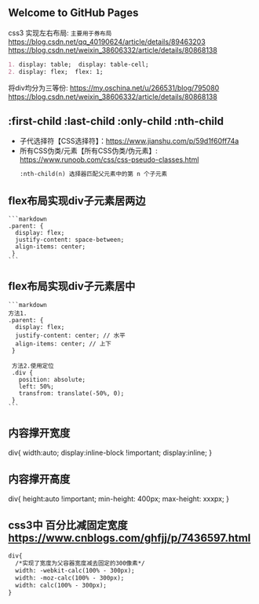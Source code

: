 ## Welcome to GitHub Pages

css3 实现左右布局: `主要用于券布局`
https://blog.csdn.net/qq_40190624/article/details/89463203
https://blog.csdn.net/weixin_38606332/article/details/80868138
```markdown
1. display: table;  display: table-cell;
2. display: flex;  flex: 1;
```

将div均分为三等份:
https://my.oschina.net/u/266531/blog/795080
https://blog.csdn.net/weixin_38606332/article/details/80868138

## :first-child  :last-child  :only-child  :nth-child  
- 子代选择符【CSS选择符】：https://www.jianshu.com/p/59d1f60ff74a
- 所有CSS伪类/元素【所有CSS伪类/伪元素】: https://www.runoob.com/css/css-pseudo-classes.html
    ```markdown
    :nth-child(n) 选择器匹配父元素中的第 n 个子元素
    ```
## flex布局实现div子元素居两边
    ```markdown
    .parent: {
      display: flex;
      justify-content: space-between;
      align-items: center;
     }
    ```
## flex布局实现div子元素居中
    ```markdown
    方法1.
    .parent: {
      display: flex;
      justify-content: center; // 水平
      align-items: center; // 上下
     }
     
     方法2.使用定位
     .div {
       position: absolute;
       left: 50%;
       transfrom: translate(-50%, 0);
     }
    ```


## 内容撑开宽度
div{ width:auto; display:inline-block !important; display:inline; }
## 内容撑开高度
div{ height:auto !important;  min-height: 400px; max-height: xxxpx; }

## css3中 百分比减固定宽度 https://www.cnblogs.com/ghfjj/p/7436597.html
  ```markdown
  div{ 
    /*实现了宽度为父容器宽度减去固定的300像素*/ 
    width: -webkit-calc(100% - 300px); 
    width: -moz-calc(100% - 300px); 
    width: calc(100% - 300px);
  }
 ```
